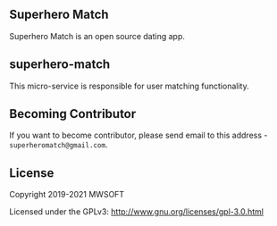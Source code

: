 ## Superhero Match
Superhero Match is an open source dating app.

## superhero-match
This micro-service is responsible for user matching functionality. 

## Becoming Contributor
If you want to become contributor, please send email to this address - `superheromatch@gmail.com`.

## License
Copyright 2019-2021 MWSOFT

Licensed under the GPLv3: http://www.gnu.org/licenses/gpl-3.0.html
